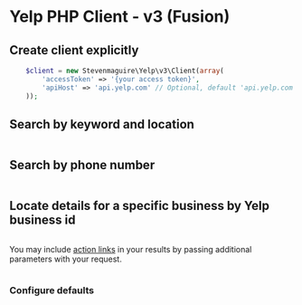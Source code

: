 # Yelp PHP Client - v3 (Fusion)

## Create client explicitly

```php
    $client = new Stevenmaguire\Yelp\v3\Client(array(
        'accessToken' => '{your access token}',
        'apiHost' => 'api.yelp.com' // Optional, default 'api.yelp.com'
    ));
```

## Search by keyword and location

```php

```

## Search by phone number

```php

```

## Locate details for a specific business by Yelp business id

```php

```

You may include [action links](http://engineeringblog.yelp.com/2015/07/yelp-api-now-returns-action-links.html) in your results by passing additional parameters with your request.

```php

```

### Configure defaults

```php

```
